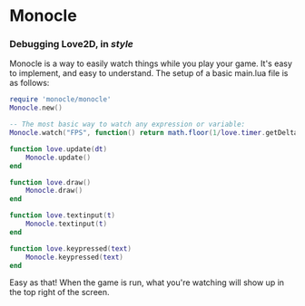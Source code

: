 # Monocle

### Debugging Love2D, in *style*

Monocle is a way to easily watch things while you play your game. 
It's easy to implement, and easy to understand. The setup of a basic main.lua file is as follows:

```lua
require 'monocle/monocle'
Monocle.new()

-- The most basic way to watch any expression or variable:
Monocle.watch("FPS", function() return math.floor(1/love.timer.getDelta()) end)

function love.update(dt)
	Monocle.update()
end

function love.draw()
	Monocle.draw()
end

function love.textinput(t)
	Monocle.textinput(t)
end

function love.keypressed(text)
	Monocle.keypressed(text)
end
```
Easy as that! When the game is run, what you're watching will show up in the top right of the screen.

